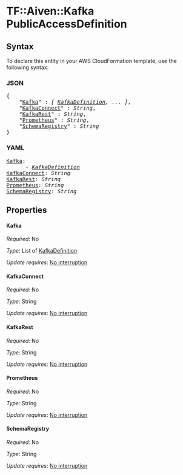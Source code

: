 # TF::Aiven::Kafka PublicAccessDefinition

## Syntax

To declare this entity in your AWS CloudFormation template, use the following syntax:

### JSON

<pre>
{
    "<a href="#kafka" title="Kafka">Kafka</a>" : <i>[ <a href="kafkadefinition.md">KafkaDefinition</a>, ... ]</i>,
    "<a href="#kafkaconnect" title="KafkaConnect">KafkaConnect</a>" : <i>String</i>,
    "<a href="#kafkarest" title="KafkaRest">KafkaRest</a>" : <i>String</i>,
    "<a href="#prometheus" title="Prometheus">Prometheus</a>" : <i>String</i>,
    "<a href="#schemaregistry" title="SchemaRegistry">SchemaRegistry</a>" : <i>String</i>
}
</pre>

### YAML

<pre>
<a href="#kafka" title="Kafka">Kafka</a>: <i>
      - <a href="kafkadefinition.md">KafkaDefinition</a></i>
<a href="#kafkaconnect" title="KafkaConnect">KafkaConnect</a>: <i>String</i>
<a href="#kafkarest" title="KafkaRest">KafkaRest</a>: <i>String</i>
<a href="#prometheus" title="Prometheus">Prometheus</a>: <i>String</i>
<a href="#schemaregistry" title="SchemaRegistry">SchemaRegistry</a>: <i>String</i>
</pre>

## Properties

#### Kafka

_Required_: No

_Type_: List of <a href="kafkadefinition.md">KafkaDefinition</a>

_Update requires_: [No interruption](https://docs.aws.amazon.com/AWSCloudFormation/latest/UserGuide/using-cfn-updating-stacks-update-behaviors.html#update-no-interrupt)

#### KafkaConnect

_Required_: No

_Type_: String

_Update requires_: [No interruption](https://docs.aws.amazon.com/AWSCloudFormation/latest/UserGuide/using-cfn-updating-stacks-update-behaviors.html#update-no-interrupt)

#### KafkaRest

_Required_: No

_Type_: String

_Update requires_: [No interruption](https://docs.aws.amazon.com/AWSCloudFormation/latest/UserGuide/using-cfn-updating-stacks-update-behaviors.html#update-no-interrupt)

#### Prometheus

_Required_: No

_Type_: String

_Update requires_: [No interruption](https://docs.aws.amazon.com/AWSCloudFormation/latest/UserGuide/using-cfn-updating-stacks-update-behaviors.html#update-no-interrupt)

#### SchemaRegistry

_Required_: No

_Type_: String

_Update requires_: [No interruption](https://docs.aws.amazon.com/AWSCloudFormation/latest/UserGuide/using-cfn-updating-stacks-update-behaviors.html#update-no-interrupt)

